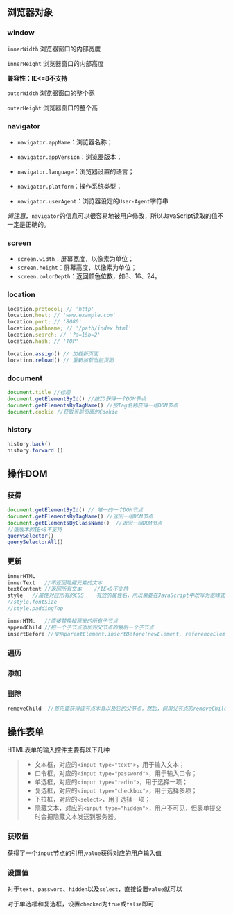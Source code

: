 ## 浏览器对象

### window

`innerWidth`  浏览器窗口的内部宽度

`innerHeight`  浏览器窗口的内部高度

**兼容性：IE<=8不支持**

`outerWidth` 浏览器窗口的整个宽

`outerHeight` 浏览器窗口的整个高

### navigator

- `navigator.appName`：浏览器名称；

- `navigator.appVersion`：浏览器版本；

- `navigator.language`：浏览器设置的语言；

- `navigator.platform`：操作系统类型；

- `navigator.userAgent`：浏览器设定的`User-Agent`字符串

  

*请注意*，`navigator`的信息可以很容易地被用户修改，所以JavaScript读取的值不一定是正确的。

### screen

- `screen.width`：屏幕宽度，以像素为单位；
- `screen.height`：屏幕高度，以像素为单位；
- `screen.colorDepth`：返回颜色位数，如8、16、24。

### location

```javascript
location.protocol; // 'http'
location.host; // 'www.example.com'
location.port; // '8080'
location.pathname; // '/path/index.html'
location.search; // '?a=1&b=2'
location.hash; // 'TOP'

location.assign() // 加载新页面
location.reload() // 重新加载当前页面
```

### document

```javascript
document.title //标题
document.getElementById() //按ID获得一个DOM节点
document.getElementsByTagName() //按Tag名称获得一组DOM节点
document.cookie //获取当前页面的Cookie
```

### history

```javascript
history.back()
history.forward ()
```

## 操作DOM

### 获得

```javascript
document.getElementById() // 唯一的一个DOM节点
document.getElementsByTagName() //返回一组DOM节点
document.getElementsByClassName()  //返回一组DOM节点
//低版本的IE<8不支持
querySelector()
querySelectorAll()
```

### 更新

```javascript
innerHTML
innerText	//不返回隐藏元素的文本
textContent	//返回所有文本	//IE<9不支持
style	//属性对应所有的CSS 	有效的属性名，所以需要在JavaScript中改写为驼峰式命名fontSize
//style.fontSize
//style.paddingTop
```

```javascript
innerHTML	//直接替换掉原来的所有子节点
appendChild	//把一个子节点添加到父节点的最后一个子节点
insertBefore //使用parentElement.insertBefore(newElement, referenceElement);，子节点会插入到referenceElement之前
```



### 遍历

### 添加

### 删除

```javascript
removeChild  //首先要获得该节点本身以及它的父节点，然后，调用父节点的removeChild把自己删掉

```



## 操作表单

HTML表单的输入控件主要有以下几种

> - 文本框，对应的`<input type="text">`，用于输入文本；
> - 口令框，对应的`<input type="password">`，用于输入口令；
> - 单选框，对应的`<input type="radio">`，用于选择一项；
> - 复选框，对应的`<input type="checkbox">`，用于选择多项；
> - 下拉框，对应的`<select>`，用于选择一项；
> - 隐藏文本，对应的`<input type="hidden">`，用户不可见，但表单提交时会把隐藏文本发送到服务器。

### 获取值

获得了一个`input`节点的引用,`value`获得对应的用户输入值



### 设置值

对于`text`、`password`、`hidden`以及`select`，直接设置`value`就可以

对于单选框和复选框，设置`checked`为`true`或`false`即可